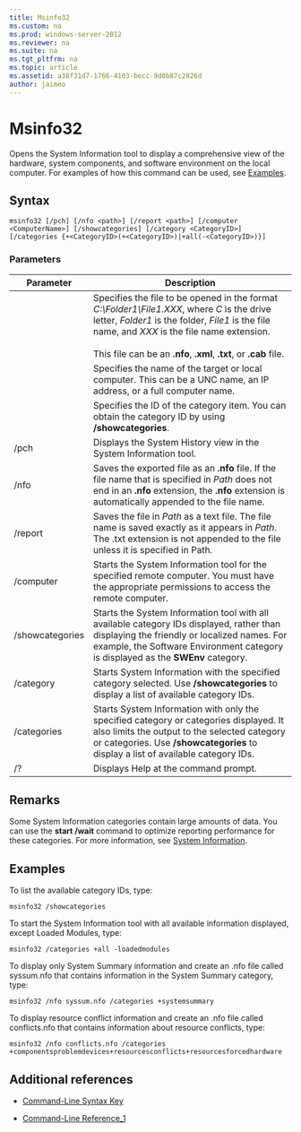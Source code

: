```yaml
---
title: Msinfo32
ms.custom: na
ms.prod: windows-server-2012
ms.reviewer: na
ms.suite: na
ms.tgt_pltfrm: na
ms.topic: article
ms.assetid: a38f31d7-1766-4103-becc-9d0b87c2826d
author: jaimeo
---
```

# Msinfo32
Opens the System Information tool to display a comprehensive view of the hardware, system components, and software environment on the local computer. For examples of how this command can be used, see [Examples](assetId:///c6d43992-8243-4f0a-8605-3152c8a8fe9a#BKMK_Examples).  
  
## Syntax  
  
```  
msinfo32 [/pch] [/nfo <path>] [/report <path>] [/computer <ComputerName>] [/showcategories] [/category <CategoryID>] [/categories {+<CategoryID>(+<CategoryID>)|+all(-<CategoryID>)}]  
```  
  
### Parameters  
  
|Parameter|Description|  
|-------------|---------------|  
|<Path>|Specifies the file to be opened in the format *C:\\Folder1\\File1.XXX*, where *C* is the drive letter, *Folder1* is the folder, *File1* is the file name, and *XXX* is the file name extension.<br /><br />This file can be an **.nfo**, **.xml**, **.txt**, or **.cab** file.|  
|<ComputerName>|Specifies the name of the target or local computer. This can be a UNC name, an IP address, or a full computer name.|  
|<CategoryID>|Specifies the ID of the category item. You can obtain the category ID by using **\/showcategories**.|  
|\/pch|Displays the System History view in the System Information tool.|  
|\/nfo|Saves the exported file as an **.nfo** file. If the file name that is specified in *Path* does not end in an **.nfo** extension, the **.nfo** extension is automatically appended to the file name.|  
|\/report|Saves the file in *Path* as a text file. The file name is saved exactly as it appears in *Path*. The .txt extension is not appended to the file unless it is specified in Path.|  
|\/computer|Starts the System Information tool for the specified remote computer. You must have the appropriate permissions to access the remote computer.|  
|\/showcategories|Starts the System Information tool with all available category IDs displayed, rather than displaying the friendly or localized names. For example, the Software Environment category is displayed as the **SWEnv** category.|  
|\/category|Starts System Information with the specified category selected. Use **\/showcategories** to display a list of available category IDs.|  
|\/categories|Starts System Information with only the specified category or categories displayed. It also limits the output to the selected category or categories. Use **\/showcategories** to display a list of available category IDs.|  
|\/?|Displays Help at the command prompt.|  
  
## Remarks  
Some System Information categories contain large amounts of data. You can use the **start \/wait** command to optimize reporting performance for these categories. For more information, see [System Information](https://technet.microsoft.com/en-us/library/cc783305(v=ws.10).aspx).  
  
## <a name="BKMK_Examples"></a>Examples  
To list the available category IDs, type:  
  
```  
msinfo32 /showcategories  
```  
  
To start the System Information tool with all available information displayed, except Loaded Modules, type:  
  
```  
msinfo32 /categories +all -loadedmodules  
```  
  
To display only System Summary information and create an .nfo file called syssum.nfo that contains information in the System Summary category, type:  
  
```  
msinfo32 /nfo syssum.nfo /categories +systemsummary  
```  
  
To display resource conflict information and create an .nfo file called conflicts.nfo that contains information about resource conflicts, type:  
  
```  
msinfo32 /nfo conflicts.nfo /categories    +componentsproblemdevices+resourcesconflicts+resourcesforcedhardware  
```  
  
## Additional references  
  
-   [Command-Line Syntax Key](Command-Line-Syntax-Key.md)  
  
-   [Command-Line Reference_1](Command-Line-Reference_1.md)  
  

